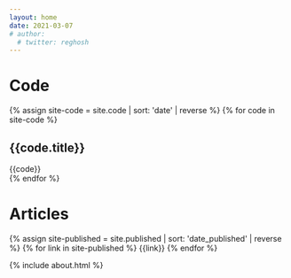 ```yaml
---
layout: home
date: 2021-03-07
# author:
  # twitter: reghosh
---
```




<div>
  <div class="section-title" id="code"><h1>Code</h1></div>
  <div class="field">
  {% assign site-code = site.code | sort: 'date' | reverse %}
  {% for code in site-code %}
  <div class="section">  
    <div class="section-body">
      <h2>{{code.title}}</h2>  
    {{code}}
    </div>
  </div>
  {% endfor %}
</div>
  

</div>

<div>
  <div class="section-title" id="articles"><h1>Articles</h1></div>    
  <div class="field">
    {% assign site-published = site.published | sort: 'date_published' | reverse %}
    {% for link in site-published %}
    {{link}}
    {% endfor %}
</div>

{% include about.html %}

